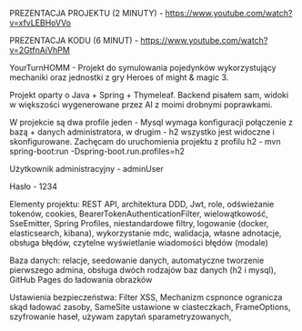 PREZENTACJA PROJEKTU (2 MINUTY) - https://www.youtube.com/watch?v=xfvLEBHoVVo

PREZENTACJA KODU (6 MINUT) - https://www.youtube.com/watch?v=2GtfnAiVhPM


YourTurnHOMM - Projekt do symulowania pojedynków wykorzystujący mechaniki oraz jednostki z gry Heroes of might & magic 3.

Projekt oparty o Java + Spring + Thymeleaf. Backend pisałem sam, widoki w większości wygenerowane przez AI z moimi drobnymi poprawkami.

W projekcie są dwa profile jeden - Mysql wymaga konfiguracji połączenie z bazą + danych administratora, w drugim - h2 wszystko jest widoczne i skonfigurowane. Zachęcam do uruchomienia projektu z profilu h2 - mvn spring-boot:run -Dspring-boot.run.profiles=h2

Użytkownik administracyjny - adminUser

Hasło - 1234

Elementy projektu: 
REST API, architektura DDD, Jwt, role, odświeżanie tokenów, cookies,  BearerTokenAuthenticationFilter, wielowątkowość, SseEmitter, Spring Profiles, niestandardowe filtry, logowanie (docker, elasticsearch, kibana), wykorzystanie mdc, walidacja, własne adnotacje, obsługa błędów, czytelne wyświetlanie wiadomości błędów (modale)

Baza danych: 
relacje, seedowanie danych, automatyczne tworzenie pierwszego admina, obsługa dwóch rodzajów baz danych (h2 i mysql), GitHub Pages do ładowania obrazków

Ustawienia bezpieczeństwa: Filter XSS, Mechanizm cspnonce ogranicza skąd ładować zasoby, SameSite ustawione w ciasteczkach, FrameOptions, szyfrowanie haseł, używam zapytań sparametryzowanych,
